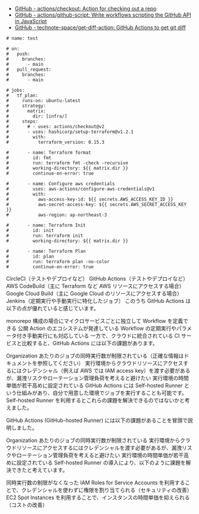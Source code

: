 - [GitHub - actions/checkout: Action for checking out a repo](https://github.com/actions/checkout)
- [GitHub - actions/github-script: Write workflows scripting the GitHub API in JavaScript](https://github.com/actions/github-script)
- [GitHub - technote-space/get-diff-action: GitHub Actions to get git diff](https://github.com/technote-space/get-diff-action)

```
# name: test

# on:
#   push:
#     branches:
#       - main
#   pull_request:
#     branches:
#       - main

# jobs:
#   tf_plan:
#     runs-on: ubuntu-latest
#     strategy:
#       matrix:
#         dir: [infra/]
#     steps:
#       # - uses: actions/checkout@v2
#       - uses: hashicorp/setup-terraform@v1.2.1
#         with:
#           terraform_version: 0.15.3

#       - name: Terraform format
#         id: fmt
#         run: terraform fmt -check -recursive
#         working-directory: ${{ matrix.dir }}
#         continue-on-error: true

#       - name: Configure aws credentials
#         uses: aws-actions/configure-aws-credentials@v1
#         with:
#           aws-access-key-id: ${{ secrets.AWS_ACCESS_KEY_ID }}
#           aws-secret-access-key: ${{ secrets.AWS_SECRET_ACCESS_KEY }}
#           aws-region: ap-northeast-3

#       - name: Terraform Init
#         id: init
#         run: terraform init
#         working-directory: ${{ matrix.dir }}

#       - name: Terraform Plan
#         id: plan
#         run: terraform plan -no-color
#         continue-on-error: true
```

CircleCI（テストやデプロイなど）
GitHub Actions（テストやデプロイなど）
AWS CodeBuild（主に Terraform など AWS リソースにアクセスする場合）
Google Cloud Build（主に Google Cloud のリソースにアクセスする場合）
Jenkins（定期実行や手動実行に特化したジョブ）
このうち GitHub Actions は以下の点が優れていると感じています。

monorepo 構成の場合にマイクロサービスごとに独立して Workflow を定義できる
公開 Action のエコシステムが発達している
Workflow の定期実行やパラメータ付き手動実行にも対応している
一方で、クラウドに統合されている CI サービスと比較すると、GitHub Actions には以下の課題があります。

Organization あたりのジョブの同時実行数が制限されている（正確な情報はドキュメントを参照してください）
実行環境からクラウドリソースにアクセスするにはクレデンシャル（例えば AWS では IAM access key）を渡す必要があるが、漏洩リスクやローテーション管理負荷を考えると避けたい
実行環境の時間単価が若干高めに設定されている
GitHub Actions には Self-hosted Runner という仕組みがあり、自分で用意した環境でジョブを実行することも可能です。 Self-hosted Runner を利用するとこれらの課題を解決できるのではないかと考えました。

GitHub Actions (GitHub-hosted Runner) には以下の課題があることを冒頭で説明しました。

Organization あたりのジョブの同時実行数が制限されている
実行環境からクラウドリソースにアクセスするにはクレデンシャルを渡す必要があるが、漏洩リスクやローテーション管理負荷を考えると避けたい
実行環境の時間単価が若干高めに設定されている
Self-hosted Runner の導入により、以下のように課題を解決できたと考えています。

同時実行数の制限がなくなった
IAM Roles for Service Accounts を利用することで、クレデンシャルを使わずに権限を割り当てられる（セキュリティの改善）
EC2 Spot Instances を利用することで、インスタンスの時間単価を抑えられる（コストの改善）
